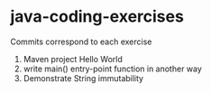 # java-coding-exercises

Commits correspond to each exercise

1. Maven project Hello World
2. write main() entry-point function in another way
3. Demonstrate String immutability